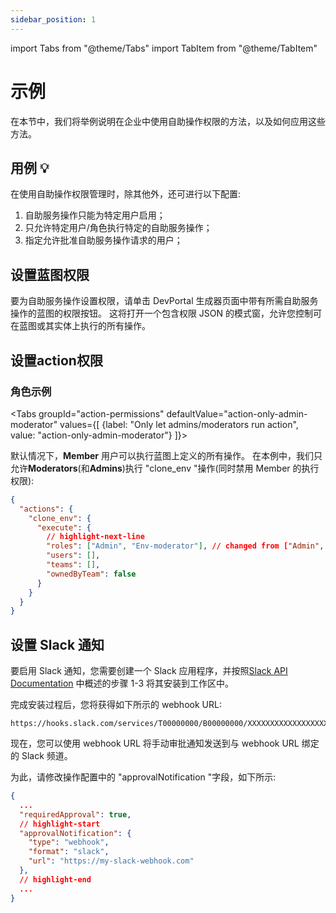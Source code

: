 ```yaml
---
sidebar_position: 1
---
```


import Tabs from "@theme/Tabs"
import TabItem from "@theme/TabItem"

# 示例

在本节中，我们将举例说明在企业中使用自助操作权限的方法，以及如何应用这些方法。

## 用例 💡

在使用自助操作权限管理时，除其他外，还可进行以下配置: 

1. 自助服务操作只能为特定用户启用；
2. 只允许特定用户/角色执行特定的自助服务操作；
3. 指定允许批准自助服务操作请求的用户；

## 设置蓝图权限

要为自助服务操作设置权限，请单击 DevPortal 生成器页面中带有所需自助服务操作的蓝图的权限按钮。 这将打开一个包含权限 JSON 的模式窗，允许您控制可在蓝图或其实体上执行的所有操作。

## 设置action权限

### 角色示例

<Tabs groupId="action-permissions" defaultValue="action-only-admin-moderator" values={[
{label: "Only let admins/moderators run action", value: "action-only-admin-moderator"}
]}>

<TabItem value="action-only-admin-moderator">

默认情况下，**Member** 用户可以执行蓝图上定义的所有操作。 在本例中，我们只允许**Moderators**(和**Admins**)执行 "clone_env "操作(同时禁用 Member 的执行权限): 

```json showLineNumbers
{
  "actions": {
    "clone_env": {
      "execute": {
        // highlight-next-line
        "roles": ["Admin", "Env-moderator"], // changed from ["Admin", "Env-moderator", "Member"]
        "users": [],
        "teams": [],
        "ownedByTeam": false
      }
    }
  }
}
```

</TabItem>

</Tabs>

## 设置 Slack 通知

要启用 Slack 通知，您需要创建一个 Slack 应用程序，并按照[Slack API Documentation](https://api.slack.com/messaging/webhooks) 中概述的步骤 1-3 将其安装到工作区中。

完成安装过程后，您将获得如下所示的 webhook URL: 

```text
https://hooks.slack.com/services/T00000000/B00000000/XXXXXXXXXXXXXXXXXXXXXXXX
```

现在，您可以使用 webhook URL 将手动审批通知发送到与 webhook URL 绑定的 Slack 频道。

为此，请修改操作配置中的 "approvalNotification "字段，如下所示: 

```json showLineNumbers
{
  ...
  "requiredApproval": true,
  // highlight-start
  "approvalNotification": {
    "type": "webhook",
    "format": "slack",
    "url": "https://my-slack-webhook.com"
  },
  // highlight-end
  ...
}
```